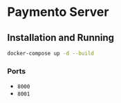 # Paymento Server

## Installation and Running

```sh
docker-compose up -d --build
```

### Ports

- `8000`
- `8001`
